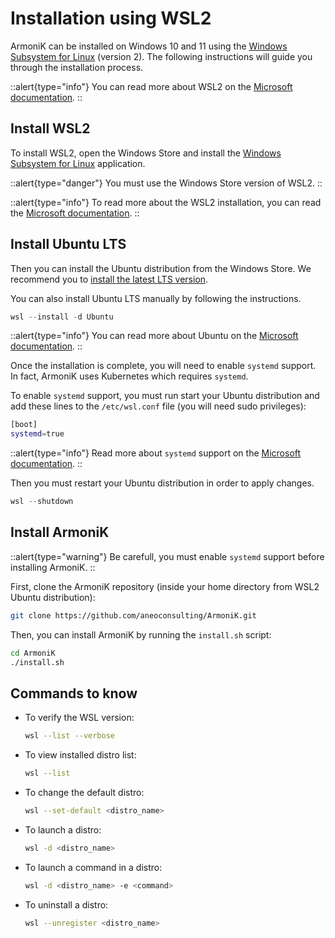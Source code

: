 # Installation using WSL2

ArmoniK can be installed on Windows 10 and 11 using the [Windows Subsystem for Linux](https://learn.microsoft.com/en-us/windows/wsl/install) (version 2). The following instructions will guide you through the installation process.

::alert{type="info"}
You can read more about WSL2 on the [Microsoft documentation](https://learn.microsoft.com/en-us/windows/wsl/compare-versions).
::

## Install WSL2

To install WSL2, open the Windows Store and install the [Windows Subsystem for Linux](https://www.microsoft.com/store/productId/9P9TQF7MRM4R) application.

::alert{type="danger"}
You must use the Windows Store version of WSL2.
::

::alert{type="info"}
To read more about the WSL2 installation, you can read the [Microsoft documentation](https://learn.microsoft.com/en-us/windows/wsl/install).
::

## Install Ubuntu LTS

Then you can install the Ubuntu distribution from the Windows Store. We recommend you to [install the latest LTS version](https://www.microsoft.com/store/productId/9PDXGNCFSCZV).

You can also install Ubuntu LTS manually by following the instructions.

```powershell
wsl --install -d Ubuntu
```

::alert{type="info"}
You can read more about Ubuntu on the [Microsoft documentation](https://learn.microsoft.com/en-us/windows/wsl/install-manual#step-6---install-your-linux-distribution-of-choice).
::

Once the installation is complete, you will need to enable `systemd` support. In fact, ArmoniK uses Kubernetes which requires `systemd`.

To enable `systemd` support, you must run start your Ubuntu distribution and add these lines to the `/etc/wsl.conf` file (you will need sudo privileges):

```bash
[boot]
systemd=true
```

::alert{type="info"}
Read more about `systemd` support on the [Microsoft documentation](https://devblogs.microsoft.com/commandline/systemd-support-is-now-available-in-wsl/).
::

Then you must restart your Ubuntu distribution in order to apply changes.

```powershell
wsl --shutdown
```

## Install ArmoniK

::alert{type="warning"}
Be carefull, you must enable `systemd` support before installing ArmoniK.
::

First, clone the ArmoniK repository (inside your home directory from WSL2 Ubuntu distribution):

```bash
git clone https://github.com/aneoconsulting/ArmoniK.git
```

<!-- TODO: Create an install.sh in the localhost folder -->
Then, you can install ArmoniK by running the `install.sh` script:

```bash
cd ArmoniK
./install.sh
```

## Commands to know

- To verify the WSL version:
  ```bash
  wsl --list --verbose
  ```

- To view installed distro list:
  ```bash
  wsl --list
  ```

- To change the default distro:
  ```bash
  wsl --set-default <distro_name>
  ```

- To launch a distro:
  ```bash
  wsl -d <distro_name>
  ```

- To launch a command in a distro:
  ```bash
  wsl -d <distro_name> -e <command>
  ```

- To uninstall a distro:
  ```bash
  wsl --unregister <distro_name>
  ```
